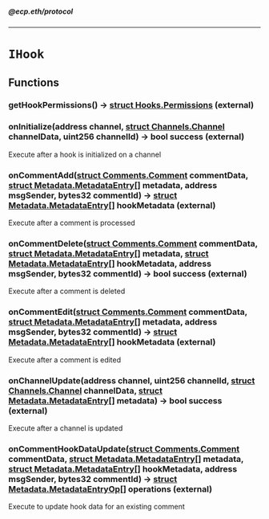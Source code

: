 ##### @ecp.eth/protocol

----

# `IHook`











## Functions

### getHookPermissions() → [struct Hooks.Permissions](/protocol-reference/types/Hooks#permissions) (external)





### onInitialize(address channel, [struct Channels.Channel](/protocol-reference/types/Channels#channel) channelData, uint256 channelId) → bool success (external)

Execute after a hook is initialized on a channel




### onCommentAdd([struct Comments.Comment](/protocol-reference/types/Comments#comment) commentData, [struct Metadata.MetadataEntry[]](/protocol-reference/types/Metadata#metadataentry) metadata, address msgSender, bytes32 commentId) → [struct Metadata.MetadataEntry[]](/protocol-reference/types/Metadata#metadataentry) hookMetadata (external)

Execute after a comment is processed




### onCommentDelete([struct Comments.Comment](/protocol-reference/types/Comments#comment) commentData, [struct Metadata.MetadataEntry[]](/protocol-reference/types/Metadata#metadataentry) metadata, [struct Metadata.MetadataEntry[]](/protocol-reference/types/Metadata#metadataentry) hookMetadata, address msgSender, bytes32 commentId) → bool success (external)

Execute after a comment is deleted




### onCommentEdit([struct Comments.Comment](/protocol-reference/types/Comments#comment) commentData, [struct Metadata.MetadataEntry[]](/protocol-reference/types/Metadata#metadataentry) metadata, address msgSender, bytes32 commentId) → [struct Metadata.MetadataEntry[]](/protocol-reference/types/Metadata#metadataentry) hookMetadata (external)

Execute after a comment is edited




### onChannelUpdate(address channel, uint256 channelId, [struct Channels.Channel](/protocol-reference/types/Channels#channel) channelData, [struct Metadata.MetadataEntry[]](/protocol-reference/types/Metadata#metadataentry) metadata) → bool success (external)

Execute after a channel is updated




### onCommentHookDataUpdate([struct Comments.Comment](/protocol-reference/types/Comments#comment) commentData, [struct Metadata.MetadataEntry[]](/protocol-reference/types/Metadata#metadataentry) metadata, [struct Metadata.MetadataEntry[]](/protocol-reference/types/Metadata#metadataentry) hookMetadata, address msgSender, bytes32 commentId) → [struct Metadata.MetadataEntryOp[]](/protocol-reference/types/Metadata#metadataentryop) operations (external)

Execute to update hook data for an existing comment






